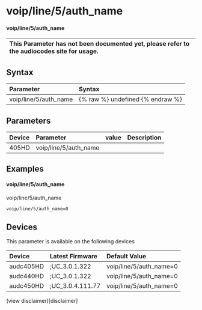 ﻿---
description: voip/line/5/auth_name
search: false
---

# voip/line/5/auth_name

#### voip/line/5/auth_name


| This Parameter has not been documented yet, please refer to the audiocodes site for usage.  |
| :--- |

## Syntax
| Parameter | Syntax |
| :--- | :--- |
|voip/line/5/auth_name | {% raw %} undefined {% endraw %} |

## Parameters
|Device|Parameter|value|Description|
|:---|:---|:---|:---|
| 405HD | voip/line/5/auth_name |  |  |

## Examples
#### voip/line/5/auth_name

voip/line/5/auth_name

```
voip/line/5/auth_name=0
```

## Devices
This parameter is available on the following devices

| Device | Latest Firmware | Default Value |
|:---|:---|:---|
| audc405HD | ;UC_3.0.1.322 | voip/line/5/auth_name=0 
| audc440HD | ;UC_3.0.1.322 | voip/line/5/auth_name=0 
| audc450HD | ;UC_3.0.4.111.77 | voip/line/5/auth_name=0 

(view disclaimer)[disclaimer]
